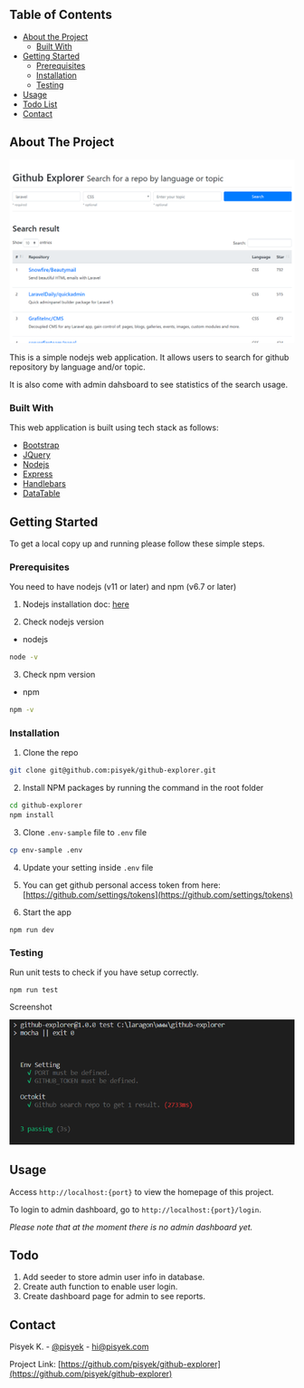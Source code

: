 <!-- TABLE OF CONTENTS -->
## Table of Contents

* [About the Project](#about-the-project)
  * [Built With](#built-with)
* [Getting Started](#getting-started)
  * [Prerequisites](#prerequisites)
  * [Installation](#installation)
  * [Testing](#testing)
* [Usage](#usage)
* [Todo List](#todo)
* [Contact](#contact)



<!-- ABOUT THE PROJECT -->
## About The Project

![screenshot](https://raw.githubusercontent.com/pisyek/github-explorer/master/public/img/screenshot.PNG)

This is a simple nodejs web application. It allows users to search for github repository by language and/or topic.

It is also come with admin dahsboard to see statistics of the search usage.

### Built With

This web application is built using tech stack as follows:
* [Bootstrap](https://getbootstrap.com)
* [JQuery](https://jquery.com)
* [Nodejs](https://nodejs.org)
* [Express](https://expressjs.com)
* [Handlebars](https://handlebarsjs.com)
* [DataTable](https://datatables.net)



<!-- GETTING STARTED -->
## Getting Started

To get a local copy up and running please follow these simple steps.

### Prerequisites

You need to have nodejs (v11 or later) and npm (v6.7 or later)

1. Nodejs installation doc: [here](https://nodejs.org/en/)

2. Check nodejs version
* nodejs
```sh
node -v
```
3. Check npm version 
* npm
```sh
npm -v
```

### Installation

1. Clone the repo
```sh
git clone git@github.com:pisyek/github-explorer.git
```

2. Install NPM packages by running the command in the root folder
```sh
cd github-explorer
npm install
```

3. Clone `.env-sample` file to `.env` file
```sh
cp env-sample .env
```

4. Update your setting inside `.env` file

5. You can get github personal access token from here: [https://github.com/settings/tokens](https://github.com/settings/tokens)

6. Start the app
```npm
npm run dev
```

<!-- TESTING -->
### Testing

Run unit tests to check if you have setup correctly.
```npm
npm run test
```

Screenshot

![screenshot](https://raw.githubusercontent.com/pisyek/github-explorer/master/public/img/screenshot-test.PNG)

<!-- USAGE EXAMPLES -->
## Usage

Access `http://localhost:{port}` to view the homepage of this project.

To login to admin dashboard, go to `http://localhost:{port}/login`. 

_Please note that at the moment there is no admin dashboard yet._


<!-- TODO -->
## Todo

1. Add seeder to store admin user info in database.
2. Create auth function to enable user login.
3. Create dashboard page for admin to see reports.



<!-- CONTACT -->
## Contact

Pisyek K. - [@pisyek](https://twitter.com/pisyek) - hi@pisyek.com

Project Link: [https://github.com/pisyek/github-explorer](https://github.com/pisyek/github-explorer)

